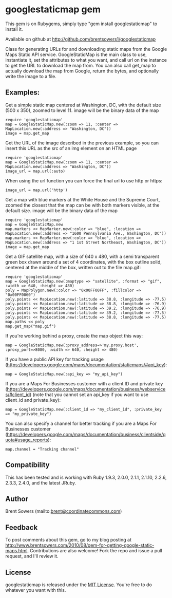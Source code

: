 # googlestaticmap gem

This gem is on Rubygems, simply type "gem install googlestaticmap" to install it.

Available on github at http://github.com/brentsowers1/googlestaticmap

Class for generating URLs for and downloading static maps from the Google Maps
Static API service.  GoogleStaticMap is the main class to use, instantiate it,
set the attributes to what you want, and call url on the instance to get the
URL to download the map from.  You can also call get_map to actually
download the map from Google, return the bytes, and optionally write the
image to a file.

## Examples:

Get a simple static map centered at Washington, DC, with the default size
(500 x 350), zoomed to level 11.  image will be the binary data of the map

    require 'googlestaticmap'
    map = GoogleStaticMap.new(:zoom => 11, :center => MapLocation.new(:address => "Washington, DC"))
    image = map.get_map

Get the URL of the image described in the previous example, so you can insert
this URL as the src of an img element on an HTML page

    require 'googlestaticmap'
    map = GoogleStaticMap.new(:zoom => 11, :center => MapLocation.new(:address => "Washington, DC"))
    image_url = map.url(:auto)

When using the url function you can force the final url to use http or https:

    image_url = map.url('http')

Get a map with blue markers at the White House and the Supreme Court, zoomed
the closest that the map can be with both markers visible, at the default
size.  image will be the binary data of the map

    require 'googlestaticmap'
    map = GoogleStaticMap.new
    map.markers << MapMarker.new(:color => "blue", :location => MapLocation.new(:address => "1600 Pennsylvania Ave., Washington, DC"))
    map.markers << MapMarker.new(:color => "blue", :location => MapLocation.new(:address => "1 1st Street Northeast, Washington, DC"))
    image = map.get_map

Get a GIF satellite map, with a size of 640 x 480, with a
semi transparent green box drawn around a set of 4 coordinates, with the box
outline solid, centered at the middle of the box, written out to the file
map.gif:

    require 'googlestaticmap'
    map = GoogleStaticMap.new(:maptype => "satellite", :format => "gif", :width => 640, :height => 480)
    poly = MapPolygon.new(:color => "0x00FF00FF", :fillcolor => "0x00FF0060")
    poly.points << MapLocation.new(:latitude => 38.8, :longitude => -77.5)
    poly.points << MapLocation.new(:latitude => 38.8, :longitude => -76.9)
    poly.points << MapLocation.new(:latitude => 39.2, :longitude => -76.9)
    poly.points << MapLocation.new(:latitude => 39.2, :longitude => -77.5)
    poly.points << MapLocation.new(:latitude => 38.8, :longitude => -77.5)
    map.paths << poly
    map.get_map("map.gif")

If you're working behind a proxy, create the map object this way:

    map = GoogleStaticMap.new(:proxy_address=>'my.proxy.host', :proxy_port=>8080, :width => 640, :height => 480)

If you have a public API key for tracking usage (https://developers.google.com/maps/documentation/staticmaps/#api_key):

    map = GoogleStaticMap.new(:api_key => "my_api_key")

If you are a Maps For Businesses customer with a client ID and private key (https://developers.google.com/maps/documentation/business/webservices/#client_id)
(note that you cannot set an api_key if you want to use client_id and private_key):

    map = GoogleStaticMap.new(:client_id => "my_client_id", :private_key => "my_private_key")

You can also specify a channel for better tracking if you are a Maps For Businesses customer (https://developers.google.com/maps/documentation/business/clientside/quota#usage_reports):

    map.channel = "Tracking channel"



## Compatibility

This has been tested and is working with Ruby 1.9.3, 2.0.0, 2.1.1, 2.1.10, 2.2.6, 2.3.3, 2.4.0, and the latest JRuby.

## Author

Brent Sowers (mailto:brent@coordinatecommons.com)

## Feedback

To post comments about this gem, go to my blog posting at http://www.brentsowers.com/2010/08/gem-for-getting-google-static-maps.html. Contributions are also welcome! Fork the repo and issue a pull request, and I'll review it.

## License

googlestaticmap is released under the [MIT License](http://www.opensource.org/licenses/MIT). You're free to do whatever you want with this.



